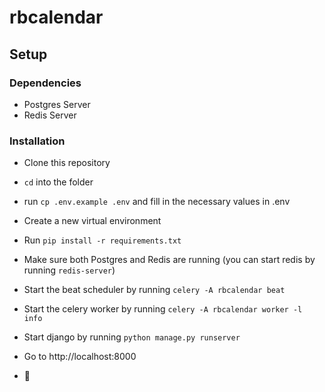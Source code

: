 # rbcalendar

## Setup

### Dependencies
- Postgres Server
- Redis Server

### Installation
- Clone this repository
- `cd` into the folder
- run `cp .env.example .env` and fill in the necessary values in .env
- Create a new virtual environment
- Run `pip install -r requirements.txt`

- Make sure both Postgres and Redis are running (you can start redis by running `redis-server`)
- Start the beat scheduler by running `celery -A rbcalendar beat`
- Start the celery worker by running `celery -A rbcalendar worker -l info`
- Start django by running `python manage.py runserver`
- Go to http://localhost:8000
- :tada:
